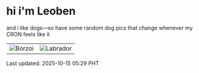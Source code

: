 # hi i'm Leoben

and i like dogs—so have some random dog pics that change whenever my CRON feels like it

|  |  |
|--------|----------|
| ![Borzoi](https://random-dog-vercel.vercel.app/api/random-borzoi?v=1760477394) | ![Labrador](https://random-dog-vercel.vercel.app/api/random-labrador?v=1760477394) |

Last updated: 2025-10-15 05:29 PHT
